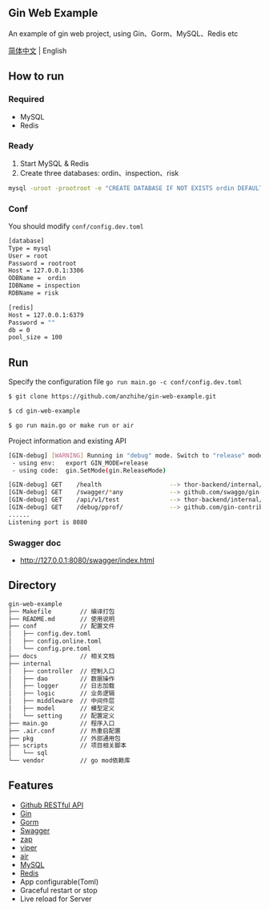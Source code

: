 ## Gin Web Example

An example of gin web project, using Gin、Gorm、MySQL、Redis etc

[简体中文](./README_ZH.md) | English

## How to run

### Required
- MySQL
- Redis

### Ready
1. Start MySQL & Redis
2. Create three databases: ordin、inspection、risk
```bash
mysql -uroot -prootroot -e "CREATE DATABASE IF NOT EXISTS ordin DEFAULT CHARACTER SET utf8mb4 COLLATE utf8mb4_general_ci;CREATE DATABASE IF NOT EXISTS inspection DEFAULT CHARACTER SET utf8mb4 COLLATE utf8mb4_general_ci;CREATE DATABASE IF NOT EXISTS risk DEFAULT CHARACTER SET utf8mb4 COLLATE utf8mb4_general_ci;"
```

### Conf
You should modify `conf/config.dev.toml`

```bash
[database]
Type = mysql
User = root
Password = rootroot
Host = 127.0.0.1:3306
ODBName =  ordin 
IDBName = inspection 
RDBName = risk

[redis]
Host = 127.0.0.1:6379
Password = ""
db = 0
pool_size = 100
```

## Run

Specify the configuration file `go run main.go -c conf/config.dev.toml`
```bash
$ git clone https://github.com/anzhihe/gin-web-example.git

$ cd gin-web-example

$ go run main.go or make run or air
```
Project information and existing API
```bash
[GIN-debug] [WARNING] Running in "debug" mode. Switch to "release" mode in production.
 - using env:	export GIN_MODE=release
 - using code:	gin.SetMode(gin.ReleaseMode)

[GIN-debug] GET    /health                   --> thor-backend/internal/controller.(*Server).health-fm (3 handlers)
[GIN-debug] GET    /swagger/*any             --> github.com/swaggo/gin-swagger.CustomWrapHandler.func1 (3 handlers)
[GIN-debug] GET    /api/v1/test              --> thor-backend/internal/controller.(*Server).GetServeTest-fm (3 handlers)
[GIN-debug] GET    /debug/pprof/             --> github.com/gin-contrib/pprof.pprofHandler.func1 (3 handlers)
......
Listening port is 8080
```

### Swagger doc

- http://127.0.0.1:8080/swagger/index.html

## Directory 

```bash
gin-web-example
├── Makefile        // 编译打包
├── README.md       // 使用说明
├── conf            // 配置文件
│   ├── config.dev.toml
│   ├── config.online.toml
│   └── config.pre.toml
├── docs            // 相关文档
├── internal    
│   ├── controller  // 控制入口
│   ├── dao         // 数据操作
│   ├── logger      // 日志加载
│   ├── logic       // 业务逻辑
│   ├── middleware  // 中间件层
│   ├── model       // 模型定义
│   └── setting     // 配置定义
├── main.go         // 程序入口
├── .air.conf       // 热重启配置
├── pkg             // 外部通用包
├── scripts         // 项目相关脚本
│   └── sql
└── vendor          // go mod依赖库
```

## Features

- [Github RESTful API](https://docs.github.com/cn/rest)
- [Gin](https://github.com/gin-gonic/gin)
- [Gorm](https://gorm.io)
- [Swagger](https://github.com/swaggo/gin-swagger)
- [zap](https://github.com/uber-go/zap)
- [viper](https://github.com/spf13/viper)
- [air](https://github.com/cosmtrek/air)
- [MySQL](https://www.mysql.com/)
- [Redis](https://github.com/redis/redis)
- App configurable(Toml)
- Graceful restart or stop
- Live reload for Server
